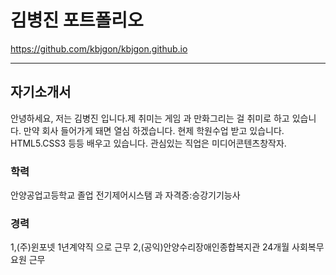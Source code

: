 # 김병진 포트폴리오
https://github.com/kbjgon/kbjgon.github.io
* * *
## 자기소개서
안녕하세요, 저는 김병진 입니다.제 취미는 게임 과 만화그리는 걸 취미로 하고 있습니다.
만약 회사 들어가게 돼면 열심 하겠습니다.
현제 학원수업 받고 있습니다. HTML5.CSS3 등등 배우고 있습니다.
관심있는 직업은 미디어콘텐츠창작자.
### 학력
안양공업고등학교 졸업
전기제어시스탬 과
자격증:승강기기능사  
### 경력
1,(주)윈포넷 1년계약직 으로 근무
2,(공익)안양수리장애인종합복지관 24개월 사회복무 요원 근무
